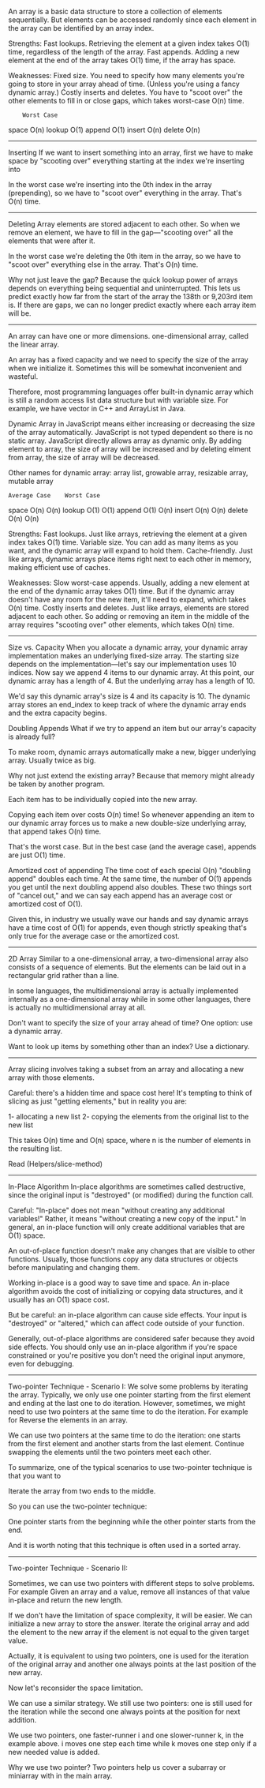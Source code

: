 An array is a basic data structure to store a collection of elements sequentially. But elements can be 
accessed randomly since each element in the array can be identified by an array index.

Strengths:
Fast lookups. Retrieving the element at a given index takes O(1) time, regardless of the length of the array.
Fast appends. Adding a new element at the end of the array takes O(1) time, if the array has space.

Weaknesses:
Fixed size. You need to specify how many elements you're going to store in your array ahead 
of time. (Unless you're using a fancy dynamic array.)
Costly inserts and deletes. You have to "scoot over" the other elements to fill in or 
close gaps, which takes worst-case O(n) time.

	    Worst Case
space	O(n)
lookup	O(1)
append	O(1)
insert	O(n)
delete	O(n)

*****************************

Inserting
If we want to insert something into an array, first we have to make space by "scooting over" 
everything starting at the index we're inserting into

In the worst case we're inserting into the 0th index in the array (prepending), so we have 
to "scoot over" everything in the array. That's O(n) time.

*****************************

Deleting
Array elements are stored adjacent to each other. So when we remove an element, we have to 
fill in the gap—"scooting over" all the elements that were after it.

In the worst case we're deleting the 0th item in the array, so we have to "scoot over" 
everything else in the array. That's O(n) time.

Why not just leave the gap? Because the quick lookup power of arrays depends on everything 
being sequential and uninterrupted. This lets us predict exactly how far from the start 
of the array the 138th or 9,203rd item is. If there are gaps, we can no longer predict 
exactly where each array item will be.

*****************************

An array can have one or more dimensions. one-dimensional array, called the linear array.

An array has a fixed capacity and we need to specify the size of the array when we initialize 
it. Sometimes this will be somewhat inconvenient and wasteful.

Therefore, most programming languages offer built-in dynamic array which is still a 
random access list data structure but with variable size. For example, we have vector in 
C++ and ArrayList in Java.

Dynamic Array in JavaScript means either increasing or decreasing the size of the array 
automatically. JavaScript is not typed dependent so there is no static array. JavaScript 
directly allows array as dynamic only. By adding element to array, the size of array will 
be increased and by deleting elment from array, the size of array will be decreased. 

Other names for dynamic array:
array list, growable array, resizable array, mutable array


    Average Case	Worst Case
space	O(n)	    O(n)
lookup	O(1)	    O(1)
append	O(1)	    O(n)
insert	O(n)	    O(n)
delete	O(n)	    O(n)

Strengths:
Fast lookups. Just like arrays, retrieving the element at a given index takes O(1) time.
Variable size. You can add as many items as you want, and the dynamic array will expand 
to hold them.
Cache-friendly. Just like arrays, dynamic arrays place items right next to each other in 
memory, making efficient use of caches.

Weaknesses:
Slow worst-case appends. Usually, adding a new element at the end of the dynamic array 
takes O(1) time. But if the dynamic array doesn't have any room for the new item, it'll 
need to expand, which takes O(n) time.
Costly inserts and deletes. Just like arrays, elements are stored adjacent to each other. 
So adding or removing an item in the middle of the array requires "scooting over" other 
elements, which takes O(n) time.

*****************************

Size vs. Capacity
When you allocate a dynamic array, your dynamic array implementation makes an underlying 
fixed-size array. The starting size depends on the implementation—let's say our 
implementation uses 10 indices. Now say we append 4 items to our dynamic array. At this 
point, our dynamic array has a length of 4. But the underlying array has a length of 10.

We'd say this dynamic array's size is 4 and its capacity is 10. The dynamic array stores 
an end_index to keep track of where the dynamic array ends and the extra capacity begins.

Doubling Appends
What if we try to append an item but our array's capacity is already full?

To make room, dynamic arrays automatically make a new, bigger underlying array. Usually 
twice as big.

Why not just extend the existing array? Because that memory might already be taken by 
another program.

Each item has to be individually copied into the new array.

Copying each item over costs O(n) time! So whenever appending an item to our dynamic array 
forces us to make a new double-size underlying array, that append takes O(n) time.

That's the worst case. But in the best case (and the average case), appends are just O(1) time.

Amortized cost of appending
The time cost of each special O(n) "doubling append" doubles each time.
At the same time, the number of O(1) appends you get until the next doubling append also 
doubles.
These two things sort of "cancel out," and we can say each append has an average cost 
or amortized cost of O(1). 

Given this, in industry we usually wave our hands and say dynamic arrays have a time cost of 
O(1) for appends, even though strictly speaking that's only true for the average case or 
the amortized cost.

*****************************
 2D Array
Similar to a one-dimensional array, a two-dimensional array also consists of a sequence of 
elements. But the elements can be laid out in a rectangular grid rather than a line.

In some languages, the multidimensional array is actually implemented internally as a 
one-dimensional array while in some other languages, there is actually no multidimensional 
array at all.

Don't want to specify the size of your array ahead of time? One option: use a dynamic array.

Want to look up items by something other than an index? Use a dictionary.

*****************************

Array slicing involves taking a subset from an array and allocating a new array with those 
elements.

Careful: there's a hidden time and space cost here! It's tempting to think of slicing as 
just "getting elements," but in reality you are:

1- allocating a new list
2- copying the elements from the original list to the new list

This takes O(n) time and O(n) space, where n is the number of elements in the resulting list.

Read (Helpers/slice-method)

*****************************
In-Place Algorithm
In-place algorithms are sometimes called destructive, since the original input is 
"destroyed" (or modified) during the function call.

Careful: "In-place" does not mean "without creating any additional variables!" Rather, 
it means "without creating a new copy of the input." In general, an in-place function 
will only create additional variables that are O(1) space.

An out-of-place function doesn't make any changes that are visible to other functions. 
Usually, those functions copy any data structures or objects before manipulating and 
changing them.

Working in-place is a good way to save time and space. An in-place algorithm avoids the 
cost of initializing or copying data structures, and it usually has an O(1) space cost.

But be careful: an in-place algorithm can cause side effects. Your input is "destroyed" 
or "altered," which can affect code outside of your function. 

Generally, out-of-place algorithms are considered safer because they avoid side effects. 
You should only use an in-place algorithm if you're space constrained or you're positive 
you don't need the original input anymore, even for debugging.

*****************************

Two-pointer Technique - Scenario I:
We solve some problems by iterating the array. Typically, we only use one pointer starting 
from the first element and ending at the last one to do iteration. However, sometimes, 
we might need to use two pointers at the same time to do the iteration. For example for 
Reverse the elements in an array.

We can use two pointers at the same time to do the iteration: one starts from the first 
element and another starts from the last element. Continue swapping the elements until 
the two pointers meet each other.

To summarize, one of the typical scenarios to use two-pointer technique is that you want to

Iterate the array from two ends to the middle.

So you can use the two-pointer technique:

One pointer starts from the beginning while the other pointer starts from the end.

And it is worth noting that this technique is often used in a sorted array.

*****************************

 Two-pointer Technique - Scenario II:

 Sometimes, we can use two pointers with different steps to solve problems. For example 
 Given an array and a value, remove all instances of that value in-place and return the 
 new length.

 If we don't have the limitation of space complexity, it will be easier. We can initialize
a new array to store the answer. Iterate the original array and add the element to the new array if the element is not equal to the given target value.

Actually, it is equivalent to using two pointers, one is used for the iteration of the original array and another one always points at the last position of the new array.

Now let's reconsider the space limitation.

We can use a similar strategy. We still use two pointers: one is still used for the iteration while the second one always points at the position for next addition.

We use two pointers, one faster-runner i and one slower-runner k, in the example above. i moves one step each time while k moves one step only if a new needed value is added.

Why we use two pointer?
Two pointers help us cover a subarray or miniarray with in the main array.








